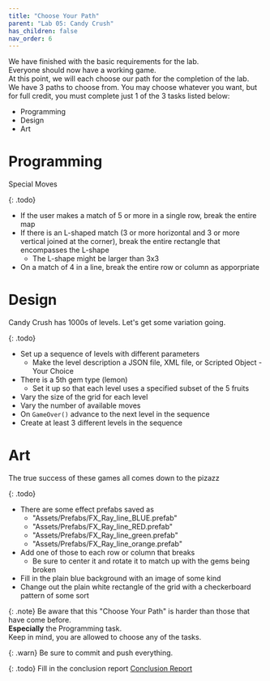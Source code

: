 ```yaml
---
title: "Choose Your Path"
parent: "Lab 05: Candy Crush"
has_children: false
nav_order: 6
---
```


We have finished with the basic requirements for the lab.\
Everyone should now have a working game.\
At this point, we will each choose our path for the completion of the lab.\
We have 3 paths to choose from. You may choose whatever you want, but for full credit, you must complete just 1 of the 3 tasks listed below:
* Programming
* Design
* Art

# Programming
Special Moves

{: .todo}
* If the user makes a match of 5 or more in a single row, break the entire map
* If there is an L-shaped match (3 or more horizontal and 3 or more vertical joined at the corner), break the entire rectangle that encompasses the L-shape
	* The L-shape might be larger than 3x3
* On a match of 4 in a line, break the entire row or column as apporpriate

# Design
Candy Crush has 1000s of levels. Let's get some variation going.

{: .todo}
* Set up a sequence of levels with different parameters
	* Make the level description a JSON file, XML file, or Scripted Object - Your Choice
* There is a 5th gem type (lemon)
	* Set it up so that each level uses a specified subset of the 5 fruits
* Vary the size of the grid for each level
* Vary the number of available moves
* On `GameOver()` advance to the next level in the sequence
* Create at least 3 different levels in the sequence

# Art
The true success of these games all comes down to the pizazz

{: .todo}
* There are some effect prefabs saved as
	* "Assets/Prefabs/FX_Ray_line_BLUE.prefab"
	* "Assets/Prefabs/FX_Ray_line_RED.prefab"
	* "Assets/Prefabs/FX_Ray_line_green.prefab"
	* "Assets/Prefabs/FX_Ray_line_orange.prefab"
* Add one of those to each row or column that breaks
	* Be sure to center it and rotate it to match up with the gems being broken
* Fill in the plain blue background with an image of some kind
* Change out the plain white rectangle of the grid with a checkerboard pattern of some sort

{: .note}
Be aware that this "Choose Your Path" is harder than those that have come before.\
**Especially** the Programming task.\
Keep in mind, you are allowed to choose any of the tasks.

{: .warn}
Be sure to commit and push everything.

{: .todo}
Fill in the conclusion report
[Conclusion Report](https://forms.gle/uEMKjKjSTEXNBmpQA)